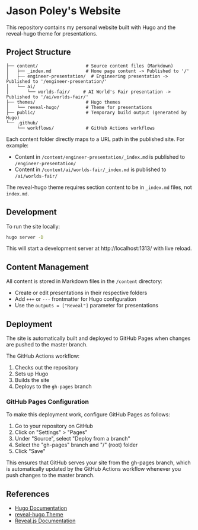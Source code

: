 # Jason Poley's Website

This repository contains my personal website built with Hugo and the reveal-hugo theme for presentations.

## Project Structure

```
├── content/                  # Source content files (Markdown)
│   ├── _index.md             # Home page content -> Published to '/'
│   ├── engineer-presentation/  # Engineering presentation -> Published to '/engineer-presentation/'
│   └── ai/
│       └── worlds-fair/     # AI World's Fair presentation -> Published to '/ai/worlds-fair/'
├── themes/                   # Hugo themes
│   └── reveal-hugo/          # Theme for presentations
├── public/                   # Temporary build output (generated by Hugo)
└── .github/
    └── workflows/            # GitHub Actions workflows
```

Each content folder directly maps to a URL path in the published site. For example:
- Content in `/content/engineer-presentation/_index.md` is published to `/engineer-presentation/`
- Content in `/content/ai/worlds-fair/_index.md` is published to `/ai/worlds-fair/`

The reveal-hugo theme requires section content to be in `_index.md` files, not `index.md`.

## Development

To run the site locally:

```bash
hugo server -D
```

This will start a development server at http://localhost:1313/ with live reload.

## Content Management

All content is stored in Markdown files in the `/content` directory:

- Create or edit presentations in their respective folders
- Add `+++` or `---` frontmatter for Hugo configuration
- Use the `outputs = ["Reveal"]` parameter for presentations

## Deployment

The site is automatically built and deployed to GitHub Pages when changes are pushed to the master branch.

The GitHub Actions workflow:
1. Checks out the repository
2. Sets up Hugo
3. Builds the site
4. Deploys to the `gh-pages` branch

### GitHub Pages Configuration

To make this deployment work, configure GitHub Pages as follows:

1. Go to your repository on GitHub
2. Click on "Settings" > "Pages"
3. Under "Source", select "Deploy from a branch"
4. Select the "gh-pages" branch and "/" (root) folder
5. Click "Save"

This ensures that GitHub serves your site from the gh-pages branch, which is automatically updated by the GitHub Actions workflow whenever you push changes to the master branch.

## References

- [Hugo Documentation](https://gohugo.io/documentation/)
- [reveal-hugo Theme](https://github.com/dzello/reveal-hugo)
- [Reveal.js Documentation](https://revealjs.com/)
